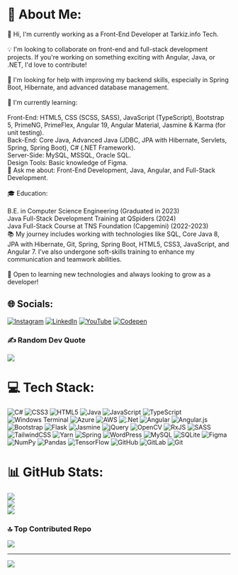 # 💫 About Me:
👋 Hi, I'm currently working as a Front-End Developer at Tarkiz.info Tech.<br><br>💡 I'm looking to collaborate on front-end and full-stack development projects. If you're working on something exciting with Angular, Java, or .NET, I'd love to contribute!<br><br>🤝 I'm looking for help with improving my backend skills, especially in Spring Boot, Hibernate, and advanced database management.<br><br>🎯 I'm currently learning:<br><br>Front-End: HTML5, CSS (SCSS, SASS), JavaScript (TypeScript), Bootstrap 5, PrimeNG, PrimeFlex, Angular 19, Angular Material, Jasmine & Karma (for unit testing).<br>Back-End: Core Java, Advanced Java (JDBC, JPA with Hibernate, Servlets, Spring, Spring Boot), C# (.NET Framework).<br>Server-Side: MySQL, MSSQL, Oracle SQL.<br>Design Tools: Basic knowledge of Figma.<br>📌 Ask me about: Front-End Development, Java, Angular, and Full-Stack Development.<br><br>🎓 Education:<br><br>B.E. in Computer Science Engineering (Graduated in 2023)<br>Java Full-Stack Development Training at QSpiders (2024)<br>Java Full-Stack Course at TNS Foundation (Capgemini) (2022-2023)<br>📚 My journey includes working with technologies like SQL, Core Java 8, JPA with Hibernate, Git, Spring, Spring Boot, HTML5, CSS3, JavaScript, and Angular 7. I've also undergone soft-skills training to enhance my communication and teamwork abilities.<br><br>🚀 Open to learning new technologies and always looking to grow as a developer!

 
## 🌐 Socials:
[![Instagram](https://img.shields.io/badge/Instagram-%23E4405F.svg?logo=Instagram&logoColor=white)](https://instagram.com/coding_with_sako) [![LinkedIn](https://img.shields.io/badge/LinkedIn-%230077B5.svg?logo=linkedin&logoColor=white)](https://linkedin.com/in/velan-s-845791250) [![YouTube](https://img.shields.io/badge/YouTube-%23FF0000.svg?logo=YouTube&logoColor=white)](https://youtube.com/@sohvoiceover ) [![Codepen](https://img.shields.io/badge/Codepen-000000?logo=codepen&logoColor=white)](https://codepen.io/velan-sivasankaran) 
 
### ✍️ Random Dev Quote
![](https://quotes-github-readme.vercel.app/api?type=vetical&theme=radical)
 
# 💻 Tech Stack:
![C#](https://img.shields.io/badge/c%23-%23239120.svg?style=for-the-badge&logo=csharp&logoColor=white) ![CSS3](https://img.shields.io/badge/css3-%231572B6.svg?style=for-the-badge&logo=css3&logoColor=white) ![HTML5](https://img.shields.io/badge/html5-%23E34F26.svg?style=for-the-badge&logo=html5&logoColor=white) ![Java](https://img.shields.io/badge/java-%23ED8B00.svg?style=for-the-badge&logo=openjdk&logoColor=white) ![JavaScript](https://img.shields.io/badge/javascript-%23323330.svg?style=for-the-badge&logo=javascript&logoColor=%23F7DF1E) ![TypeScript](https://img.shields.io/badge/typescript-%23007ACC.svg?style=for-the-badge&logo=typescript&logoColor=white) ![Windows Terminal](https://img.shields.io/badge/Windows%20Terminal-%234D4D4D.svg?style=for-the-badge&logo=windows-terminal&logoColor=white) ![Azure](https://img.shields.io/badge/azure-%230072C6.svg?style=for-the-badge&logo=microsoftazure&logoColor=white) ![AWS](https://img.shields.io/badge/AWS-%23FF9900.svg?style=for-the-badge&logo=amazon-aws&logoColor=white) ![.Net](https://img.shields.io/badge/.NET-5C2D91?style=for-the-badge&logo=.net&logoColor=white) ![Angular](https://img.shields.io/badge/angular-%23DD0031.svg?style=for-the-badge&logo=angular&logoColor=white) ![Angular.js](https://img.shields.io/badge/angular.js-%23E23237.svg?style=for-the-badge&logo=angularjs&logoColor=white) ![Bootstrap](https://img.shields.io/badge/bootstrap-%238511FA.svg?style=for-the-badge&logo=bootstrap&logoColor=white) ![Flask](https://img.shields.io/badge/flask-%23000.svg?style=for-the-badge&logo=flask&logoColor=white) ![Jasmine](https://img.shields.io/badge/jasmine-%238A4182.svg?style=for-the-badge&logo=jasmine&logoColor=white) ![jQuery](https://img.shields.io/badge/jquery-%230769AD.svg?style=for-the-badge&logo=jquery&logoColor=white) ![OpenCV](https://img.shields.io/badge/opencv-%23white.svg?style=for-the-badge&logo=opencv&logoColor=white) ![RxJS](https://img.shields.io/badge/rxjs-%23B7178C.svg?style=for-the-badge&logo=reactivex&logoColor=white) ![SASS](https://img.shields.io/badge/SASS-hotpink.svg?style=for-the-badge&logo=SASS&logoColor=white) ![TailwindCSS](https://img.shields.io/badge/tailwindcss-%2338B2AC.svg?style=for-the-badge&logo=tailwind-css&logoColor=white) ![Yarn](https://img.shields.io/badge/yarn-%232C8EBB.svg?style=for-the-badge&logo=yarn&logoColor=white) ![Spring](https://img.shields.io/badge/spring-%236DB33F.svg?style=for-the-badge&logo=spring&logoColor=white) ![WordPress](https://img.shields.io/badge/WordPress-%23117AC9.svg?style=for-the-badge&logo=WordPress&logoColor=white) ![MySQL](https://img.shields.io/badge/mysql-4479A1.svg?style=for-the-badge&logo=mysql&logoColor=white) ![SQLite](https://img.shields.io/badge/sqlite-%2307405e.svg?style=for-the-badge&logo=sqlite&logoColor=white) ![Figma](https://img.shields.io/badge/figma-%23F24E1E.svg?style=for-the-badge&logo=figma&logoColor=white) ![NumPy](https://img.shields.io/badge/numpy-%23013243.svg?style=for-the-badge&logo=numpy&logoColor=white) ![Pandas](https://img.shields.io/badge/pandas-%23150458.svg?style=for-the-badge&logo=pandas&logoColor=white) ![TensorFlow](https://img.shields.io/badge/TensorFlow-%23FF6F00.svg?style=for-the-badge&logo=TensorFlow&logoColor=white) ![GitHub](https://img.shields.io/badge/github-%23121011.svg?style=for-the-badge&logo=github&logoColor=white) ![GitLab](https://img.shields.io/badge/gitlab-%23181717.svg?style=for-the-badge&logo=gitlab&logoColor=white) ![Git](https://img.shields.io/badge/git-%23F05033.svg?style=for-the-badge&logo=git&logoColor=white)
# 📊 GitHub Stats:
![](https://github-readme-stats.vercel.app/api?username=Velan03&theme=dark&hide_border=false&include_all_commits=false&count_private=false)<br/>
![](https://github-readme-streak-stats.herokuapp.com/?user=Velan03&theme=dark&hide_border=false)<br/>
![](https://github-readme-stats.vercel.app/api/top-langs/?username=Velan03&theme=dark&hide_border=false&include_all_commits=false&count_private=false&layout=compact)

### 🔝 Top Contributed Repo
![](https://github-contributor-stats.vercel.app/api?username=Velan03&limit=5&theme=dark&combine_all_yearly_contributions=true)

---
[![](https://visitcount.itsvg.in/api?id=Velan03&icon=0&color=0)](https://visitcount.itsvg.in)

<!-- Proudly created with GPRM ( https://gprm.itsvg.in ) -->
